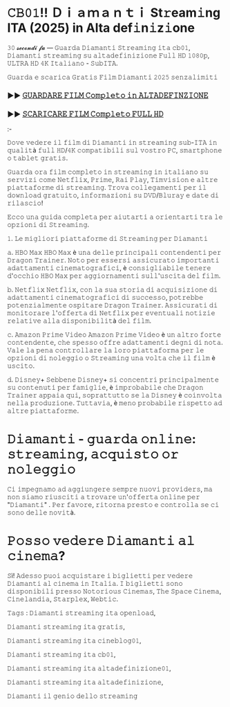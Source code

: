 # 𝙲𝙱𝟶𝟷!! Ｄｉａｍａｎｔｉ St𝚛eam𝚒ng ITA (2025) in Alta def𝚒n𝚒z𝚒one

𝟹𝟶 𝓼𝓮𝓬𝓸𝓷𝓭𝓲 𝓯𝓪 — 𝙶𝚞𝚊𝚛𝚍𝚊 𝙳𝚒𝚊𝚖𝚊𝚗𝚝𝚒 𝚂𝚝𝚛𝚎𝚊𝚖𝚒𝚗𝚐 𝚒𝚝𝚊 𝚌𝚋𝟶𝟷, 𝙳𝚒𝚊𝚖𝚊𝚗𝚝𝚒 𝚜𝚝𝚛𝚎𝚊𝚖𝚒𝚗𝚐 𝚜𝚞 𝚊𝚕𝚝𝚊𝚍𝚎𝚏𝚒𝚗𝚒𝚣𝚒𝚘𝚗𝚎 𝙵𝚞𝚕𝚕 𝙷𝙳 𝟷𝟶𝟾𝟶𝚙, 𝚄𝙻𝚃𝚁𝙰 𝙷𝙳 𝟺𝙺 𝙸𝚝𝚊𝚕𝚒𝚊𝚗𝚘 - 𝚂𝚞𝚋𝙸𝚃𝙰. 

𝙶𝚞𝚊𝚛𝚍𝚊 𝚎 𝚜𝚌𝚊𝚛𝚒𝚌𝚊 𝙶𝚛𝚊𝚝𝚒𝚜 𝙵𝚒𝚕𝚖 𝙳𝚒𝚊𝚖𝚊𝚗𝚝𝚒 𝟸𝟶𝟸𝟻 𝚜𝚎𝚗𝚣𝚊𝚕𝚒𝚖𝚒𝚝𝚒

### ►► [𝙶𝚄𝙰𝚁𝙳𝙰𝚁𝙴 𝙵𝙸𝙻𝙼 𝙲𝚘𝚖𝚙𝚕𝚎𝚝𝚘 𝚒𝚗 𝙰𝙻𝚃𝙰𝙳𝙴𝙵𝙸𝙽𝚉𝙸𝙾𝙽𝙴](https://tinyurl.com/565m3dpf)

### ►► [𝚂𝙲𝙰𝚁𝙸𝙲𝙰𝚁𝙴 𝙵𝙸𝙻𝙼 𝙲𝚘𝚖𝚙𝚕𝚎𝚝𝚘 𝙵𝚄𝙻𝙻 𝙷𝙳](https://tinyurl.com/565m3dpf)

:-

𝙳𝚘𝚟𝚎 𝚟𝚎𝚍𝚎𝚛𝚎 𝚒𝚕 𝚏𝚒𝚕𝚖 𝚍𝚒 𝙳𝚒𝚊𝚖𝚊𝚗𝚝𝚒 𝚒𝚗 𝚜𝚝𝚛𝚎𝚊𝚖𝚒𝚗𝚐 𝚜𝚞𝚋-𝙸𝚃𝙰 𝚒𝚗 𝚚𝚞𝚊𝚕𝚒𝚝à 𝚏𝚞𝚕𝚕 𝙷𝙳/𝟺𝙺 𝚌𝚘𝚖𝚙𝚊𝚝𝚒𝚋𝚒𝚕𝚒 𝚜𝚞𝚕 𝚟𝚘𝚜𝚝𝚛𝚘 𝙿𝙲, 𝚜𝚖𝚊𝚛𝚝𝚙𝚑𝚘𝚗𝚎 𝚘 𝚝𝚊𝚋𝚕𝚎𝚝 𝚐𝚛𝚊𝚝𝚒𝚜.

𝙶𝚞𝚊𝚛𝚍𝚊 𝚘𝚛𝚊 𝚏𝚒𝚕𝚖 𝚌𝚘𝚖𝚙𝚕𝚎𝚝𝚘 𝚒𝚗 𝚜𝚝𝚛𝚎𝚊𝚖𝚒𝚗𝚐 𝚒𝚗 𝚒𝚝𝚊𝚕𝚒𝚊𝚗𝚘 𝚜𝚞 𝚜𝚎𝚛𝚟𝚒𝚣𝚒 𝚌𝚘𝚖𝚎 𝙽𝚎𝚝𝚏𝚕𝚒𝚡, 𝙿𝚛𝚒𝚖𝚎, 𝚁𝚊𝚒 𝙿𝚕𝚊𝚢, 𝚃𝚒𝚖𝚟𝚒𝚜𝚒𝚘𝚗 𝚎 𝚊𝚕𝚝𝚛𝚎 𝚙𝚒𝚊𝚝𝚝𝚊𝚏𝚘𝚛𝚖𝚎 𝚍𝚒 𝚜𝚝𝚛𝚎𝚊𝚖𝚒𝚗𝚐. 𝚃𝚛𝚘𝚟𝚊 𝚌𝚘𝚕𝚕𝚎𝚐𝚊𝚖𝚎𝚗𝚝𝚒 𝚙𝚎𝚛 𝚒𝚕 𝚍𝚘𝚠𝚗𝚕𝚘𝚊𝚍 𝚐𝚛𝚊𝚝𝚞𝚒𝚝𝚘, 𝚒𝚗𝚏𝚘𝚛𝚖𝚊𝚣𝚒𝚘𝚗𝚒 𝚜𝚞 𝙳𝚅𝙳/𝙱𝚕𝚞𝚛𝚊𝚢 𝚎 𝚍𝚊𝚝𝚎 𝚍𝚒 𝚛𝚒𝚕𝚊𝚜𝚌𝚒𝚘!

𝙴𝚌𝚌𝚘 𝚞𝚗𝚊 𝚐𝚞𝚒𝚍𝚊 𝚌𝚘𝚖𝚙𝚕𝚎𝚝𝚊 𝚙𝚎𝚛 𝚊𝚒𝚞𝚝𝚊𝚛𝚝𝚒 𝚊 𝚘𝚛𝚒𝚎𝚗𝚝𝚊𝚛𝚝𝚒 𝚝𝚛𝚊 𝚕𝚎 𝚘𝚙𝚣𝚒𝚘𝚗𝚒 𝚍𝚒 𝚂𝚝𝚛𝚎𝚊𝚖𝚒𝚗𝚐.

𝟷. 𝙻𝚎 𝚖𝚒𝚐𝚕𝚒𝚘𝚛𝚒 𝚙𝚒𝚊𝚝𝚝𝚊𝚏𝚘𝚛𝚖𝚎 𝚍𝚒 𝚂𝚝𝚛𝚎𝚊𝚖𝚒𝚗𝚐 𝚙𝚎𝚛 𝙳𝚒𝚊𝚖𝚊𝚗𝚝𝚒

𝚊. 𝙷𝙱𝙾 𝙼𝚊𝚡
𝙷𝙱𝙾 𝙼𝚊𝚡 è 𝚞𝚗𝚊 𝚍𝚎𝚕𝚕𝚎 𝚙𝚛𝚒𝚗𝚌𝚒𝚙𝚊𝚕𝚒 𝚌𝚘𝚗𝚝𝚎𝚗𝚍𝚎𝚗𝚝𝚒 𝚙𝚎𝚛 𝙳𝚛𝚊𝚐𝚘𝚗 𝚃𝚛𝚊𝚒𝚗𝚎𝚛. 𝙽𝚘𝚝𝚘 𝚙𝚎𝚛 𝚎𝚜𝚜𝚎𝚛𝚜𝚒 𝚊𝚜𝚜𝚒𝚌𝚞𝚛𝚊𝚝𝚘 𝚒𝚖𝚙𝚘𝚛𝚝𝚊𝚗𝚝𝚒 𝚊𝚍𝚊𝚝𝚝𝚊𝚖𝚎𝚗𝚝𝚒 𝚌𝚒𝚗𝚎𝚖𝚊𝚝𝚘𝚐𝚛𝚊𝚏𝚒𝚌𝚒, è 𝚌𝚘𝚗𝚜𝚒𝚐𝚕𝚒𝚊𝚋𝚒𝚕𝚎 𝚝𝚎𝚗𝚎𝚛𝚎 𝚍'𝚘𝚌𝚌𝚑𝚒𝚘 𝙷𝙱𝙾 𝙼𝚊𝚡 𝚙𝚎𝚛 𝚊𝚐𝚐𝚒𝚘𝚛𝚗𝚊𝚖𝚎𝚗𝚝𝚒 𝚜𝚞𝚕𝚕'𝚞𝚜𝚌𝚒𝚝𝚊 𝚍𝚎𝚕 𝚏𝚒𝚕𝚖.

𝚋. 𝙽𝚎𝚝𝚏𝚕𝚒𝚡
𝙽𝚎𝚝𝚏𝚕𝚒𝚡, 𝚌𝚘𝚗 𝚕𝚊 𝚜𝚞𝚊 𝚜𝚝𝚘𝚛𝚒𝚊 𝚍𝚒 𝚊𝚌𝚚𝚞𝚒𝚜𝚒𝚣𝚒𝚘𝚗𝚎 𝚍𝚒 𝚊𝚍𝚊𝚝𝚝𝚊𝚖𝚎𝚗𝚝𝚒 𝚌𝚒𝚗𝚎𝚖𝚊𝚝𝚘𝚐𝚛𝚊𝚏𝚒𝚌𝚒 𝚍𝚒 𝚜𝚞𝚌𝚌𝚎𝚜𝚜𝚘, 𝚙𝚘𝚝𝚛𝚎𝚋𝚋𝚎 𝚙𝚘𝚝𝚎𝚗𝚣𝚒𝚊𝚕𝚖𝚎𝚗𝚝𝚎 𝚘𝚜𝚙𝚒𝚝𝚊𝚛𝚎 𝙳𝚛𝚊𝚐𝚘𝚗 𝚃𝚛𝚊𝚒𝚗𝚎𝚛. 𝙰𝚜𝚜𝚒𝚌𝚞𝚛𝚊𝚝𝚒 𝚍𝚒 𝚖𝚘𝚗𝚒𝚝𝚘𝚛𝚊𝚛𝚎 𝚕'𝚘𝚏𝚏𝚎𝚛𝚝𝚊 𝚍𝚒 𝙽𝚎𝚝𝚏𝚕𝚒𝚡 𝚙𝚎𝚛 𝚎𝚟𝚎𝚗𝚝𝚞𝚊𝚕𝚒 𝚗𝚘𝚝𝚒𝚣𝚒𝚎 𝚛𝚎𝚕𝚊𝚝𝚒𝚟𝚎 𝚊𝚕𝚕𝚊 𝚍𝚒𝚜𝚙𝚘𝚗𝚒𝚋𝚒𝚕𝚒𝚝à 𝚍𝚎𝚕 𝚏𝚒𝚕𝚖.

𝚌. 𝙰𝚖𝚊𝚣𝚘𝚗 𝙿𝚛𝚒𝚖𝚎 𝚅𝚒𝚍𝚎𝚘
𝙰𝚖𝚊𝚣𝚘𝚗 𝙿𝚛𝚒𝚖𝚎 𝚅𝚒𝚍𝚎𝚘 è 𝚞𝚗 𝚊𝚕𝚝𝚛𝚘 𝚏𝚘𝚛𝚝𝚎 𝚌𝚘𝚗𝚝𝚎𝚗𝚍𝚎𝚗𝚝𝚎, 𝚌𝚑𝚎 𝚜𝚙𝚎𝚜𝚜𝚘 𝚘𝚏𝚏𝚛𝚎 𝚊𝚍𝚊𝚝𝚝𝚊𝚖𝚎𝚗𝚝𝚒 𝚍𝚎𝚐𝚗𝚒 𝚍𝚒 𝚗𝚘𝚝𝚊. 𝚅𝚊𝚕𝚎 𝚕𝚊 𝚙𝚎𝚗𝚊 𝚌𝚘𝚗𝚝𝚛𝚘𝚕𝚕𝚊𝚛𝚎 𝚕𝚊 𝚕𝚘𝚛𝚘 𝚙𝚒𝚊𝚝𝚝𝚊𝚏𝚘𝚛𝚖𝚊 𝚙𝚎𝚛 𝚕𝚎 𝚘𝚙𝚣𝚒𝚘𝚗𝚒 𝚍𝚒 𝚗𝚘𝚕𝚎𝚐𝚐𝚒𝚘 𝚘 𝚂𝚝𝚛𝚎𝚊𝚖𝚒𝚗𝚐 𝚞𝚗𝚊 𝚟𝚘𝚕𝚝𝚊 𝚌𝚑𝚎 𝚒𝚕 𝚏𝚒𝚕𝚖 è 𝚞𝚜𝚌𝚒𝚝𝚘.

𝚍. 𝙳𝚒𝚜𝚗𝚎𝚢+
𝚂𝚎𝚋𝚋𝚎𝚗𝚎 𝙳𝚒𝚜𝚗𝚎𝚢+ 𝚜𝚒 𝚌𝚘𝚗𝚌𝚎𝚗𝚝𝚛𝚒 𝚙𝚛𝚒𝚗𝚌𝚒𝚙𝚊𝚕𝚖𝚎𝚗𝚝𝚎 𝚜𝚞 𝚌𝚘𝚗𝚝𝚎𝚗𝚞𝚝𝚒 𝚙𝚎𝚛 𝚏𝚊𝚖𝚒𝚐𝚕𝚒𝚎, è 𝚒𝚖𝚙𝚛𝚘𝚋𝚊𝚋𝚒𝚕𝚎 𝚌𝚑𝚎 𝙳𝚛𝚊𝚐𝚘𝚗 𝚃𝚛𝚊𝚒𝚗𝚎𝚛 𝚊𝚙𝚙𝚊𝚒𝚊 𝚚𝚞𝚒, 𝚜𝚘𝚙𝚛𝚊𝚝𝚝𝚞𝚝𝚝𝚘 𝚜𝚎 𝚕𝚊 𝙳𝚒𝚜𝚗𝚎𝚢 è 𝚌𝚘𝚒𝚗𝚟𝚘𝚕𝚝𝚊 𝚗𝚎𝚕𝚕𝚊 𝚙𝚛𝚘𝚍𝚞𝚣𝚒𝚘𝚗𝚎. 𝚃𝚞𝚝𝚝𝚊𝚟𝚒𝚊, è 𝚖𝚎𝚗𝚘 𝚙𝚛𝚘𝚋𝚊𝚋𝚒𝚕𝚎 𝚛𝚒𝚜𝚙𝚎𝚝𝚝𝚘 𝚊𝚍 𝚊𝚕𝚝𝚛𝚎 𝚙𝚒𝚊𝚝𝚝𝚊𝚏𝚘𝚛𝚖𝚎.

# 𝙳𝚒𝚊𝚖𝚊𝚗𝚝𝚒 - 𝚐𝚞𝚊𝚛𝚍𝚊 𝚘𝚗𝚕𝚒𝚗𝚎: 𝚜𝚝𝚛𝚎𝚊𝚖𝚒𝚗𝚐, 𝚊𝚌𝚚𝚞𝚒𝚜𝚝𝚘 𝚘𝚛 𝚗𝚘𝚕𝚎𝚐𝚐𝚒𝚘

𝙲𝚒 𝚒𝚖𝚙𝚎𝚐𝚗𝚊𝚖𝚘 𝚊𝚍 𝚊𝚐𝚐𝚒𝚞𝚗𝚐𝚎𝚛𝚎 𝚜𝚎𝚖𝚙𝚛𝚎 𝚗𝚞𝚘𝚟𝚒 𝚙𝚛𝚘𝚟𝚒𝚍𝚎𝚛𝚜, 𝚖𝚊 𝚗𝚘𝚗 𝚜𝚒𝚊𝚖𝚘 𝚛𝚒𝚞𝚜𝚌𝚒𝚝𝚒 𝚊 𝚝𝚛𝚘𝚟𝚊𝚛𝚎 𝚞𝚗'𝚘𝚏𝚏𝚎𝚛𝚝𝚊 𝚘𝚗𝚕𝚒𝚗𝚎 𝚙𝚎𝚛 "𝙳𝚒𝚊𝚖𝚊𝚗𝚝𝚒" . 𝙿𝚎𝚛 𝚏𝚊𝚟𝚘𝚛𝚎, 𝚛𝚒𝚝𝚘𝚛𝚗𝚊 𝚙𝚛𝚎𝚜𝚝𝚘 𝚎 𝚌𝚘𝚗𝚝𝚛𝚘𝚕𝚕𝚊 𝚜𝚎 𝚌𝚒 𝚜𝚘𝚗𝚘 𝚍𝚎𝚕𝚕𝚎 𝚗𝚘𝚟𝚒𝚝à.

# 𝙿𝚘𝚜𝚜𝚘 𝚟𝚎𝚍𝚎𝚛𝚎 𝙳𝚒𝚊𝚖𝚊𝚗𝚝𝚒 𝚊𝚕 𝚌𝚒𝚗𝚎𝚖𝚊?

𝚂ì! 𝙰𝚍𝚎𝚜𝚜𝚘 𝚙𝚞𝚘𝚒 𝚊𝚌𝚚𝚞𝚒𝚜𝚝𝚊𝚛𝚎 𝚒 𝚋𝚒𝚐𝚕𝚒𝚎𝚝𝚝𝚒 𝚙𝚎𝚛 𝚟𝚎𝚍𝚎𝚛𝚎 𝙳𝚒𝚊𝚖𝚊𝚗𝚝𝚒 𝚊𝚕 𝚌𝚒𝚗𝚎𝚖𝚊 𝚒𝚗 𝙸𝚝𝚊𝚕𝚒𝚊. 𝙸 𝚋𝚒𝚐𝚕𝚒𝚎𝚝𝚝𝚒 𝚜𝚘𝚗𝚘 𝚍𝚒𝚜𝚙𝚘𝚗𝚒𝚋𝚒𝚕𝚒 𝚙𝚛𝚎𝚜𝚜𝚘 𝙽𝚘𝚝𝚘𝚛𝚒𝚘𝚞𝚜 𝙲𝚒𝚗𝚎𝚖𝚊𝚜, 𝚃𝚑𝚎 𝚂𝚙𝚊𝚌𝚎 𝙲𝚒𝚗𝚎𝚖𝚊, 𝙲𝚒𝚗𝚎𝚕𝚊𝚗𝚍𝚒𝚊, 𝚂𝚝𝚊𝚛𝚙𝚕𝚎𝚡, 𝚆𝚎𝚋𝚝𝚒𝚌.

𝚃𝚊𝚐𝚜 :
𝙳𝚒𝚊𝚖𝚊𝚗𝚝𝚒 𝚜𝚝𝚛𝚎𝚊𝚖𝚒𝚗𝚐 𝚒𝚝𝚊 𝚘𝚙𝚎𝚗𝚕𝚘𝚊𝚍,

𝙳𝚒𝚊𝚖𝚊𝚗𝚝𝚒 𝚜𝚝𝚛𝚎𝚊𝚖𝚒𝚗𝚐 𝚒𝚝𝚊 𝚐𝚛𝚊𝚝𝚒𝚜,

𝙳𝚒𝚊𝚖𝚊𝚗𝚝𝚒 𝚜𝚝𝚛𝚎𝚊𝚖𝚒𝚗𝚐 𝚒𝚝𝚊 𝚌𝚒𝚗𝚎𝚋𝚕𝚘𝚐𝟶𝟷,

𝙳𝚒𝚊𝚖𝚊𝚗𝚝𝚒 𝚜𝚝𝚛𝚎𝚊𝚖𝚒𝚗𝚐 𝚒𝚝𝚊 𝚌𝚋𝟶𝟷,

𝙳𝚒𝚊𝚖𝚊𝚗𝚝𝚒 𝚜𝚝𝚛𝚎𝚊𝚖𝚒𝚗𝚐 𝚒𝚝𝚊 𝚊𝚕𝚝𝚊𝚍𝚎𝚏𝚒𝚗𝚒𝚣𝚒𝚘𝚗𝚎𝟶𝟷,

𝙳𝚒𝚊𝚖𝚊𝚗𝚝𝚒 𝚜𝚝𝚛𝚎𝚊𝚖𝚒𝚗𝚐 𝚒𝚝𝚊 𝚊𝚕𝚝𝚊𝚍𝚎𝚏𝚒𝚗𝚒𝚣𝚒𝚘𝚗𝚎, 

𝙳𝚒𝚊𝚖𝚊𝚗𝚝𝚒 𝚒𝚕 𝚐𝚎𝚗𝚒𝚘 𝚍𝚎𝚕𝚕𝚘 𝚜𝚝𝚛𝚎𝚊𝚖𝚒𝚗𝚐
